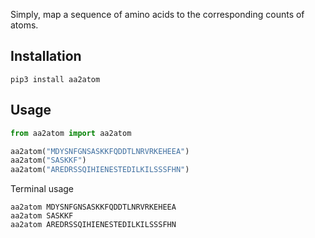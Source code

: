 Simply, map a sequence of amino acids to the corresponding counts of atoms.

Installation
------------

```batch
pip3 install aa2atom
```

Usage
-----
```python
from aa2atom import aa2atom

aa2atom("MDYSNFGNSASKKFQDDTLNRVRKEHEEA")
aa2atom("SASKKF")
aa2atom("AREDRSSQIHIENESTEDILKILSSSFHN")
```

Terminal usage
```batch
aa2atom MDYSNFGNSASKKFQDDTLNRVRKEHEEA
aa2atom SASKKF
aa2atom AREDRSSQIHIENESTEDILKILSSSFHN
```